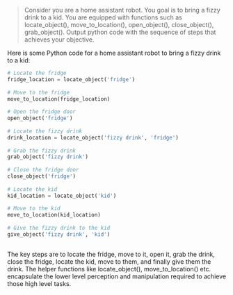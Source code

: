> Consider you are a home assistant robot. You goal is to bring a fizzy drink to a kid. You are equipped with functions such as  
locate_object(), move_to_location(), open_object(), close_object(), grab_object(). Output python code with the sequence of steps that achieves your objective.  
>  
Here is some Python code for a home assistant robot to bring a fizzy drink to a kid:  
  
```python  
# Locate the fridge  
fridge_location = locate_object('fridge')  
  
# Move to the fridge  
move_to_location(fridge_location)  
  
# Open the fridge door  
open_object('fridge')  
  
# Locate the fizzy drink  
drink_location = locate_object('fizzy drink', 'fridge')  
  
# Grab the fizzy drink  
grab_object('fizzy drink')  
  
# Close the fridge door  
close_object('fridge')  
  
# Locate the kid  
kid_location = locate_object('kid')  
  
# Move to the kid  
move_to_location(kid_location)  
  
# Give the fizzy drink to the kid  
give_object('fizzy drink', 'kid')  
  
```  
  
The key steps are to locate the fridge, move to it, open it, grab the drink, close the fridge, locate the kid, move to them, and finally give them the drink. The helper functions like locate_object(), move_to_location() etc. encapsulate the lower level perception and manipulation required to achieve those high level tasks.  
